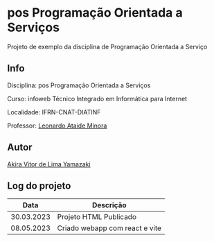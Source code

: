 # pos Programação Orientada a Serviços
Projeto de exemplo da disciplina de Programação Orientada a Serviço

## Info
Disciplina: pos Programação Orientada a Serviços

Curso: infoweb Técnico Integrado em Informática para Internet

Localidade: IFRN-CNAT-DIATINF

Professor: [Leonardo Ataide Minora](https://github.com/leonardo-minora)

## Autor
[Akira Vitor de Lima Yamazaki](https://github.com/yamazakira)

## Log do projeto
| Data | Descrição |
| --- | --- |
| 30.03.2023 | Projeto HTML Publicado |
| 08.05.2023 | Criado webapp com react e vite |

